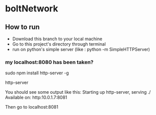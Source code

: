 # boltNetwork
## How to run
* Download this branch to your local machine 
* Go to this project's directory through terminal
* run on python's simple server (like : python -m SimpleHTTPServer)

### my localhost:8080 has been taken?

sudo npm install http-server -g

http-server


You should see some output like this:
Starting up http-server, serving ./
Available on:
http:10.0.1.7:8081

Then go to localhost:8081

